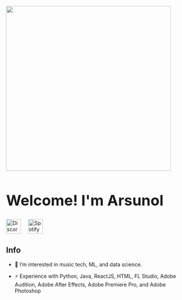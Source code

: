 <img class="animated-gif" src="https://i.pinimg.com/originals/70/51/3c/70513c5c5690f6ff330e2b78dab9762e.gif" width="450px">
<h1 style="font-size:40px;">Welcome! I'm Arsunol </h1>

[<img src='https://api.iconify.design/logos/discord-icon.svg' alt='Discord' height='40'>](https://discord.com/users/894383293292769300) &nbsp;
&nbsp;
[<img src='https://api.iconify.design/logos/spotify-icon.svg' alt='Spotify' height='40'>](https://open.spotify.com/user/arjun12367) &nbsp;

## Info

- 👀 I’m interested in music tech, ML, and data science.

- ⚡ Experience with Python, Java, ReactJS, HTML, FL Studio, Adobe Audition, Adobe After Effects, Adobe Premiere Pro, and Adobe Photoshop


